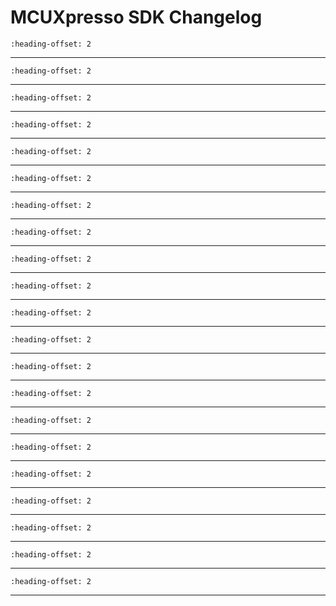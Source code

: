 # MCUXpresso SDK Changelog

```{include} /examples/_boards/lpcxpresso802/ChangeLog_board.md
:heading-offset: 2
```
---
```{include} /drivers/lpc_acomp/doxygen/ChangeLog_acomp.md
:heading-offset: 2
```
---
```{include} /drivers/lpc_adc/doxygen/ChangeLog_adc.md
:heading-offset: 2
```
---
```{include} /devices/LPC/LPC800/LPC802/drivers/doxygen/ChangeLog_clock.md
:heading-offset: 2
```
---
```{include} /drivers/common/doxygen/ChangeLog_common.md
:heading-offset: 2
```
---
```{include} /drivers/lpc_crc/doxygen/ChangeLog_crc.md
:heading-offset: 2
```
---
```{include} /drivers/ctimer/doxygen/ChangeLog_ctimer.md
:heading-offset: 2
```
---
```{include} /drivers/lpc_gpio/doxygen/ChangeLog_gpio.md
:heading-offset: 2
```
---
```{include} /drivers/lpc_i2c/doxygen/ChangeLog_i2c.md
:heading-offset: 2
```
---
```{include} /drivers/iap/doxygen/ChangeLog_iap.md
:heading-offset: 2
```
---
```{include} /drivers/lpc_iocon_lite/doxygen/ChangeLog_iocon.md
:heading-offset: 2
```
---
```{include} /drivers/mrt/doxygen/ChangeLog_mrt.md
:heading-offset: 2
```
---
```{include} /drivers/pint/doxygen/ChangeLog_pint.md
:heading-offset: 2
```
---
```{include} /devices/LPC/LPC800/LPC802/drivers/doxygen/ChangeLog_power.md
:heading-offset: 2
```
---
```{include} /devices/LPC/LPC800/LPC802/drivers/doxygen/ChangeLog_reset.md
:heading-offset: 2
```
---
```{include} /drivers/lpc_minispi/doxygen/ChangeLog_spi.md
:heading-offset: 2
```
---
```{include} /drivers/swm/doxygen/ChangeLog_swm.md
:heading-offset: 2
```
---
```{include} /drivers/syscon/doxygen/ChangeLog_syscon.md
:heading-offset: 2
```
---
```{include} /drivers/lpc_miniusart/doxygen/ChangeLog_usart.md
:heading-offset: 2
```
---
```{include} /drivers/wkt/doxygen/ChangeLog_wkt.md
:heading-offset: 2
```
---
```{include} /drivers/wwdt/doxygen/ChangeLog_wwdt.md
:heading-offset: 2
```
---
